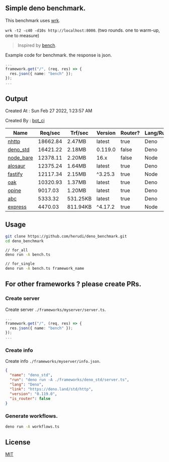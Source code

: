 ## Simple deno benchmark.
This benchmark uses [wrk](https://github.com/wg/wrk).

`wrk -t2 -c40 -d10s http://localhost:8000`. (two rounds. one to warm-up, one to measure)

> Inspired by [bench](https://github.com/denosaurs/bench).

Example code for benchmark. the response is json.
```ts
...
framework.get("/", (req, res) => {
  res.json({ name: "bench" });
});
...
```

## Output
Created At : Sun Feb 27 2022, 1:23:57 AM

Created By : [bot_ci](https://github.com/herudi/deno_benchmarks/commits?author=github-actions%5Bbot%5D)

|Name|Req/sec|Trf/sec|Version|Router?|Lang/Runtime|
|----|----|----|----|----|----|
|[nhttp](https://github.com/nhttp/nhttp)|18662.84|2.47MB|latest|true|Deno|
|[deno_std](https://deno.land/std/http)|16421.22|2.18MB|0.119.0|false|Deno|
|[node_bare](https://nodejs.org)|12378.11|2.20MB|16.x|false|Node|
|[alosaur](https://github.com/alosaur/alosaur)|12375.24|1.64MB|latest|true|Deno|
|[fastify](https://github.com/fastify/fastify)|12117.34|2.15MB|^3.25.3|true|Node|
|[oak](https://github.com/oakserver/oak)|10320.93|1.37MB|latest|true|Deno|
|[opine](https://github.com/cmorten/opine)|9017.03|1.20MB|latest|true|Deno|
|[abc](https://deno.land/x/abc)|5333.32|531.25KB|latest|true|Deno|
|[express](https://github.com/expressjs/express)|4470.03|811.94KB|^4.17.2|true|Node|


## Usage
```bash
git clone https://github.com/herudi/deno_benchmark.git
cd deno_benchmark

// for_all
deno run -A bench.ts

// for_single
deno run -A bench.ts framework_name
```
## For other frameworks ? please create PRs.
### Create server
Create server `./frameworks/myserver/server.ts`.
```ts
...
framework.get("/", (req, res) => {
  res.json({ name: "bench" });
});
...
```
### Create info
Create info `./frameworks/myserver/info.json`.
```json
{
  "name": "deno_std",
  "run": "deno run -A ./frameworks/deno_std/server.ts",
  "lang": "Deno",
  "link": "https://deno.land/std/http",
  "version": "0.119.0",
  "is_router": false
}
```
### Generate workflows.
```bash
deno run -A workflows.ts
```
## License

[MIT](LICENSE)

